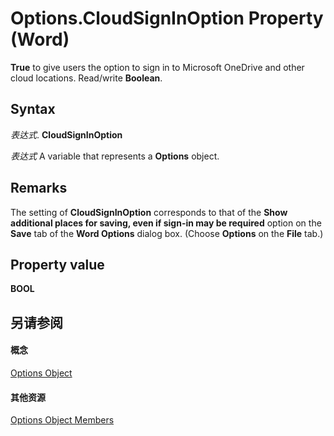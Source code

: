 
# Options.CloudSignInOption Property (Word)

 **True** to give users the option to sign in to Microsoft OneDrive and other cloud locations. Read/write **Boolean**.


## Syntax

 _表达式_. **CloudSignInOption**

 _表达式_ A variable that represents a **Options** object.


## Remarks

The setting of  **CloudSignInOption** corresponds to that of the **Show additional places for saving, even if sign-in may be required** option on the **Save** tab of the **Word Options** dialog box. (Choose **Options** on the **File** tab.)


## Property value

 **BOOL**


## 另请参阅


#### 概念


[Options Object](873b7b99-3fe1-fd89-9ece-a9355cb827dc.md)
#### 其他资源


[Options Object Members](http://msdn.microsoft.com/library/76cd9dfe-6bbb-4c3d-0bfc-79a62bedd15e%28Office.15%29.aspx)